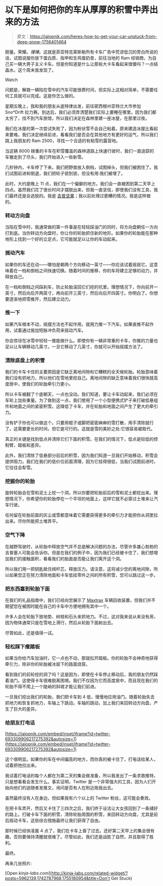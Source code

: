 # 以下是如何把你的车从厚厚的积雪中弄出来的方法

> 原文：<https://jalopnik.com/heres-how-to-get-your-car-unstuck-from-deep-snow-1756401464>

胆量。荣耀。*撞锤*。这就是菲亚特克莱斯勒所有卡车广告中荒谬低沉的旁白所说的话，试图说服你放下蛋白质、指甲和生鸡蛋奶昔，前往当地的 Ram 经销商，为自己买一辆大男子主义卡车。但是你知道是什么让那些大卡车看起来很傻吗？一点结晶水。这个周末我发现了。

Watch

问题是，解救一辆陷在雪中的汽车可能很费时间，但实际上这相对简单，不需要任何工具就可以完成。这是你怎么做的。

星期五晚上，我和我的朋友从底特律出发，前往密西根州亚特兰大市参加 Sno*Drift 拉力赛。到达后，我们必须弄清楚我们实际上要睡在哪里。因为我们都太穷了，找不到汽车旅馆，所以我们决定在森林里建一座冰屋，在那里过夜。

我们在冰屋的第一次尝试失败了，因为粉状雪不会自己粘着。原来建造冰屋比看起来要难。我们决定继续前进，看看我们是否会在其他地方有更好的运气，所以我们跳上我朋友的 Ram 2500，寻找一个合适的有粘雪的露营地。

当这辆 8000 磅重的卡车在积雪覆盖的森林道路上快速行驶时，我们一直追踪的车辙走到了尽头，我们开始进入一些新雪。

几秒钟内，卡车停了下来。我们把野兽放入倒档，试图掉头，但我们被困住了。我们试图前进和倒退，我们把轮子锁到锁，但没有用:我们被埋了。

此时，大约是晚上 11 点，我们在一个偏僻的地方。我们会一直被困到第二天早上四点。虽然我们花了很长时间才摆脱出来，但我一直坚信，即使我们没有工具，我们最终还是会逃脱的。我是 [吉普坚果](http://truckyeah.jalopnik.com/how-blowing-up-my-engine-led-to-a-wild-night-of-offroad-1742787968)；我以前处理过更糟的情况。我是这样做的。

### **转动方向盘**

当陷在雪中时，我通常做的第一件事是在轻轻踩油门的同时，将方向盘朝任一方向打到底。当你转动方向盘时，你让你的轮胎抓住新的地形。如果你的轮胎能在那种地形上找到一个好的立足点，它可能就足以让你的车动起来。

### **摇动汽车**

如果你的车还在动——哪怕是朝两个方向移动一英寸——你应该试着摇摇它。这意味着在一档和倒档之间快速切换。随着时间的推移，你的车将建立足够的动力，并释放自己。

在一档和倒档之间踩刹车，防止轮胎滚回它们挖的坑里。理想情况下，你向前开一英寸，然后向后开两英寸，再向前开三英寸，然后向后开四英寸。你明白了。你想要逐渐地把雪推开，然后建立动力。

### **推一下**

如果汽车根本不动，摇摆方法也不起作用，就用力推一下汽车。如果直推不起作用，试着通过施加短脉冲负荷来摇动汽车。

你会惊讶在冰雪中轻轻一推能做什么。即使你有一辆非常重的卡车，你推的力量也足以让车辆移动几英寸。一旦它移动了几英寸，你就可以开始摇摆方法了。

### 清除底盘上的积雪

我们的卡车卡住的主要原因是它缺乏离地间隙和它糟糕的全天候轮胎。轮胎意味着我们没有抓地力，所以他们在雪地里挖自己。离地间隙的缺乏意味着我们很快就高度居中，使我们的轮胎牵引力更小。

所以卡车被翻了个底朝天，一点也没动。我们知道，要让卡车动起来，我们必须在车轮上加些重量。为了做到这一点，我们使用了一个小型便携式铲子来打破低悬组件和地面之间的紧密积雪。这降低了卡车，并在轮胎和地面之间产生了更大的牵引力。

没有铲子你也可以做这个。只要用棍子或脚把密密麻麻的雪打散，用手清除就行了。这需要更长的时间，但它是可行的。这就是雪的美妙之处:它很容易被取代。

真正的关键是找到低点并清除它们下面的积雪。在我们的情况下，低点是较低的控制臂，踏板和差异。

此外，我们清除了低悬部分前后的积雪，因为我们知道一旦我们开始移动，积雪会提供阻力。我们在我们的低价位前面清理，因为它挂得很低，当我们试图前进时，它往往会犁雪。

### **挖掘你的轮胎**

旋转轮胎会在雪和泥土上挖一个洞，所以你要把轮胎前后的雪和泥土都挖出来。理想情况下，你希望你的轮胎停在一个平坦的地面上，这样它就不必穿过土堆来让汽车行驶。

任何留在轮胎前面的灰尘或雪都意味着它需要获得更多的牵引力才能把你从洞里拉出来。尽你所能把土堆弄平。

### **空气下降**

在越野驾驶时，从轮胎中释放空气并不总是解决问题的办法，尽管许多雄心勃勃的吉普塞人可能会告诉你。但是在我们的例子中，因为我们已经被卡住了，我们想增加我们的接触面积，看看我们的胎面是否能让我们离开这个洞。

所以我们用一把钥匙抵住阀杆芯，释放压力。请注意，这将减少您的离地间隙，所以如果您正在努力清除地面和卡车低挂零件之间的所有积雪，您可以跳过这一步。

### 把东西塞到轮胎下面

在我们的礼品指南中，我们已经向您展示了 [Maxtrax](http://www.amazon.com/Maxtrax-MAXTRAX-MKII-Safety-Orange/dp/B00HYCVSW6?asc_campaign=InlineText&asc_refurl=https://jalopnik.com/heres-how-to-get-your-car-unstuck-from-deep-snow-1756401464&asc_source=&rawdata=[r|http://jalopnik.com/tag/jalopnik-gift-guide[b|truckyeah[p|1741500053[a|B00HYCVSW6[au|28753368&tag=kinjajalopniklink-20) 车辆回收装置，但我们并不期望您在被困时能在自己的卡车中方便地拥有其中一个。

许多人会在轮胎下放地垫、树枝和石头来抓地力。不过，这对我来说从来没有用，因为物体通常只是在雪地上滑行，然后从轮胎下面射出去。

尽管如此，还是值得一试。

### **轻松踩下瘦踏板**

如果当你给汽车加油时，它一点也不动，那就松开踏板。你的轮胎不会神奇地获得牵引力，除非你的轮胎被冰层下的路面烧穿。

看到我们的前轮挖的洞了吗？这是因为，即使在卡车停止移动后，我的朋友仍然踩着油门。这使得卡车很难脱离困境。我们不仅因为它而高度居中，而且现在我们的轮胎不得不爬上一个陡峭的斜坡才能让我们前进。

一旦我们挖出我们的轮胎，我们把卡车到 4 低，慢慢地应用油门。随着轮胎失去抓地力和恢复抓地力，车轴上下跳动。车轴的跳动，加上我们来回转动方向盘，产生了巨大的差异。

### **给朋友打电话**

 [https://jalopnik.com/embed/inset/iframe?id=twitter-693309906217275392&autosize=1](https://jalopnik.com/embed/inset/iframe?id=twitter-693309906217275392&autosize=1) 

这个很明显。如果你的车在中间偏高的地方，而你真的被卡住了，打电话给某人，试着把他拉出来。

我试着打电话的每个人都在为第二天的集会做准备，所以我发出了一条求救推特，只是想看看会发生什么。事实证明，Twitter 是一个非常强大的工具，因为人们开始向他们的追随者发推文，询问是否有人在附近拖我出去。

虽然最终没有人在身边，但如果我有六个以上的 Twitter 粉丝，这可能会奏效。

在把卡车弄开，然后又卡住了三四次之后，我们终于设法让大女孩回到了一条铺好的路上。打破卡车下面的积雪，清除轮胎周围的积雪，来回转动方向盘，尤其是前后摇动卡车，这些综合措施最终让我们获得了自由。

那时候已经快凌晨 4 点了，我们在卡车上昏了过去。还好第二天早上的集会很有趣，否则要保持清醒就很难了。尽管如此，我们还是战胜了自然，并且取得了胜利。

最终。

再来几张照片:

[Open *kinja-labs.com*](http://kinja-labs.com/related-widget/?posts=5962139,1742787968,1755180954&title=Don't Get Stuck)